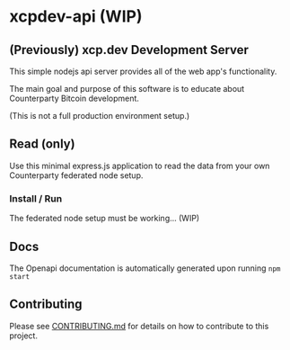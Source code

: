 # xcpdev-api (WIP)

## (Previously) xcp.dev Development Server

This simple nodejs api server provides all of the web app's functionality.

The main goal and purpose of this software is to educate about Counterparty Bitcoin development.

(This is not a full production environment setup.)

## Read (only)

Use this minimal express.js application to read the data from your own Counterparty federated node setup.

### Install / Run

The federated node setup must be working... (WIP)

## Docs
The Openapi documentation is automatically generated upon running ```npm start```

## Contributing

Please see [CONTRIBUTING.md](CONTRIBUTING.md) for details on how to contribute to this project.
